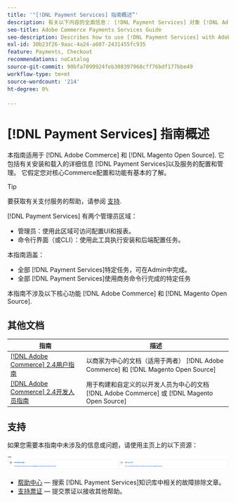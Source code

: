 ```yaml
---
title: '"[!DNL Payment Services] 指南概述”'
description: 有关以下内容的全面信息： [!DNL Payment Services] 对象 [!DNL Adobe Commerce] 和 [!DNL Magento Open Source] 管理员，包括安装和载入
seo-title: Adobe Commerce Payments Services Guide
seo-description: Describes how to use [!DNL Payment Services] with Adobe Commerce or [!DNL Magento Open Source].
exl-id: 30b23f26-9aac-4a24-a607-2431455fc935
feature: Payments, Checkout
recommendations: noCatalog
source-git-commit: 90bfa7099924feb308397960cff76bdf177bbe49
workflow-type: tm+mt
source-wordcount: '214'
ht-degree: 0%

---
```


# [!DNL Payment Services] 指南概述

本指南适用于 [!DNL Adobe Commerce] 和 [!DNL Magento Open Source]. 它包括有关安装和载入的详细信息 [!DNL Payment Services]以及服务的配置和管理。 它假定您对核心Commerce配置和功能有基本的了解。

>[!TIP]
>
>要获取有关支付服务的帮助，请参阅 [支持](#support).

[!DNL Payment Services] 有两个管理员区域：

* 管理员：使用此区域可访问配置UI和报表。
* 命令行界面（或CLI）：使用此工具执行安装和后端配置任务。

本指南涵盖：

* 全部 [!DNL Payment Services]特定任务，可在Admin中完成。
* 全部 [!DNL Payment Services]使用商务命令行完成的特定任务

本指南不涉及以下核心功能 [!DNL Adobe Commerce] 和 [!DNL Magento Open Source].

## 其他文档

| 指南 | 描述 |
|------ | ----------- |
| [[!DNL Adobe Commerce] 2.4用户指南](https://experienceleague.adobe.com/docs/commerce-admin/user-guides/home.html) | 以商家为中心的文档（适用于两者） [!DNL Adobe Commerce] 和 [!DNL Magento Open Source] |
| [[!DNL Adobe Commerce] 2.4开发人员指南](https://developer.adobe.com/commerce/docs) | 用于构建和自定义的以开发人员为中心的文档 [!DNL Adobe Commerce] 或 [!DNL Magento Open Source] |

## 支持

如果您需要本指南中未涉及的信息或问题，请使用主页上的以下资源：

![帮助资源](assets/help-resources.png)

* [帮助中心](https://experienceleague.adobe.com/docs/commerce-knowledge-base/kb/overview.html) — 搜索 [!DNL Payment Services]知识库中相关的故障排除文章。
* [支持票证](https://experienceleague.adobe.com/docs/commerce-knowledge-base/kb/help-center-guide/magento-help-center-user-guide.html#submit-ticket) — 提交票证以接收其他帮助。
